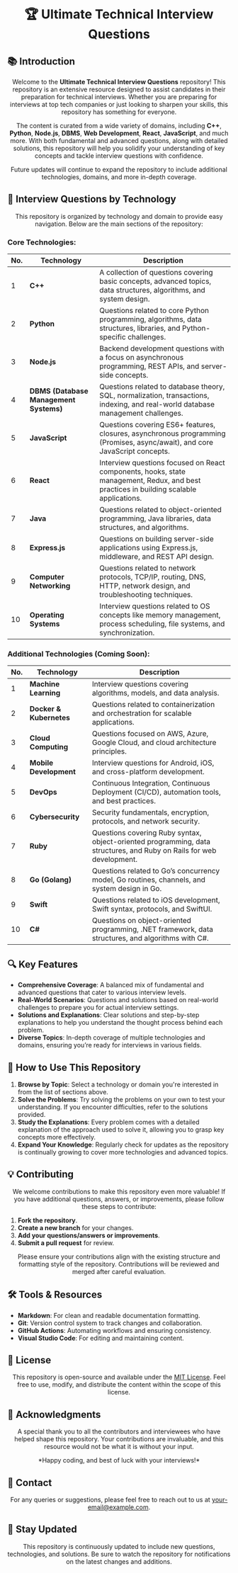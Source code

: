 <h1 align="center">🏆 Ultimate Technical Interview Questions</h1>


<h2>📚 Introduction</h2>

<p align="center">
  Welcome to the <strong>Ultimate Technical Interview Questions</strong> repository! This repository is an extensive resource designed to assist candidates in their preparation for technical interviews. Whether you are preparing for interviews at top tech companies or just looking to sharpen your skills, this repository has something for everyone.
</p>

<p align="center">
  The content is curated from a wide variety of domains, including <strong>C++</strong>, <strong>Python</strong>, <strong>Node.js</strong>, <strong>DBMS</strong>, <strong>Web Development</strong>, <strong>React</strong>, <strong>JavaScript</strong>, and much more. With both fundamental and advanced questions, along with detailed solutions, this repository will help you solidify your understanding of key concepts and tackle interview questions with confidence.
</p>

<p align="center">
  Future updates will continue to expand the repository to include additional technologies, domains, and more in-depth coverage.
</p>

<h2>📂 Interview Questions by Technology</h2>

<p align="center">
  This repository is organized by technology and domain to provide easy navigation. Below are the main sections of the repository:
</p>

### Core Technologies:

| **No.** | **Technology**         | **Description**                                                                                                   |
|---------|------------------------|-------------------------------------------------------------------------------------------------------------------|
| 1       | **C++**                | A collection of questions covering basic concepts, advanced topics, data structures, algorithms, and system design. |
| 2       | **Python**             | Questions related to core Python programming, algorithms, data structures, libraries, and Python-specific challenges. |
| 3       | **Node.js**            | Backend development questions with a focus on asynchronous programming, REST APIs, and server-side concepts.       |
| 4       | **DBMS (Database Management Systems)** | Questions related to database theory, SQL, normalization, transactions, indexing, and real-world database management challenges. |
| 5       | **JavaScript**         | Questions covering ES6+ features, closures, asynchronous programming (Promises, async/await), and core JavaScript concepts. |
| 6       | **React**              | Interview questions focused on React components, hooks, state management, Redux, and best practices in building scalable applications. |
| 7       | **Java**               | Questions related to object-oriented programming, Java libraries, data structures, and algorithms.                 |
| 8       | **Express.js**         | Questions on building server-side applications using Express.js, middleware, and REST API design.                |
| 9       | **Computer Networking**| Questions related to network protocols, TCP/IP, routing, DNS, HTTP, network design, and troubleshooting techniques. |
| 10      | **Operating Systems**  | Interview questions related to OS concepts like memory management, process scheduling, file systems, and synchronization. |

### Additional Technologies (Coming Soon):

| **No.** | **Technology**         | **Description**                                                                                                   |
|---------|------------------------|-------------------------------------------------------------------------------------------------------------------|
| 1       | **Machine Learning**   | Interview questions covering algorithms, models, and data analysis.                                               |
| 2       | **Docker & Kubernetes**| Questions related to containerization and orchestration for scalable applications.                                 |
| 3       | **Cloud Computing**    | Questions focused on AWS, Azure, Google Cloud, and cloud architecture principles.                                  |
| 4       | **Mobile Development** | Interview questions for Android, iOS, and cross-platform development.                                             |
| 5       | **DevOps**             | Continuous Integration, Continuous Deployment (CI/CD), automation tools, and best practices.                      |
| 6       | **Cybersecurity**      | Security fundamentals, encryption, protocols, and network security.                                               |
| 7       | **Ruby**               | Questions covering Ruby syntax, object-oriented programming, data structures, and Ruby on Rails for web development. |
| 8       | **Go (Golang)**        | Questions related to Go’s concurrency model, Go routines, channels, and system design in Go.                      |
| 9       | **Swift**              | Questions related to iOS development, Swift syntax, protocols, and SwiftUI.                                       |
| 10      | **C#**                 | Questions on object-oriented programming, .NET framework, data structures, and algorithms with C#.                |

<h2>🔍 Key Features</h2>

<ul>
  <li><strong>Comprehensive Coverage</strong>: A balanced mix of fundamental and advanced questions that cater to various interview levels.</li>
  <li><strong>Real-World Scenarios</strong>: Questions and solutions based on real-world challenges to prepare you for actual interview settings.</li>
  <li><strong>Solutions and Explanations</strong>: Clear solutions and step-by-step explanations to help you understand the thought process behind each problem.</li>
  <li><strong>Diverse Topics</strong>: In-depth coverage of multiple technologies and domains, ensuring you’re ready for interviews in various fields.</li>
</ul>

<h2>📌 How to Use This Repository</h2>

<ol>
  <li><strong>Browse by Topic</strong>: Select a technology or domain you're interested in from the list of sections above.</li>
  <li><strong>Solve the Problems</strong>: Try solving the problems on your own to test your understanding. If you encounter difficulties, refer to the solutions provided.</li>
  <li><strong>Study the Explanations</strong>: Every problem comes with a detailed explanation of the approach used to solve it, allowing you to grasp key concepts more effectively.</li>
  <li><strong>Expand Your Knowledge</strong>: Regularly check for updates as the repository is continually growing to cover more technologies and advanced topics.</li>
</ol>

<h2>💡 Contributing</h2>

<p align="center">
  We welcome contributions to make this repository even more valuable! If you have additional questions, answers, or improvements, please follow these steps to contribute:
</p>

<ol>
  <li><strong>Fork the repository</strong>.</li>
  <li><strong>Create a new branch</strong> for your changes.</li>
  <li><strong>Add your questions/answers or improvements</strong>.</li>
  <li><strong>Submit a pull request</strong> for review.</li>
</ol>

<p align="center">
  Please ensure your contributions align with the existing structure and formatting style of the repository. Contributions will be reviewed and merged after careful evaluation.
</p>

<h2>🛠️ Tools & Resources</h2>

<ul>
  <li><strong>Markdown</strong>: For clean and readable documentation formatting.</li>
  <li><strong>Git</strong>: Version control system to track changes and collaboration.</li>
  <li><strong>GitHub Actions</strong>: Automating workflows and ensuring consistency.</li>
  <li><strong>Visual Studio Code</strong>: For editing and maintaining content.</li>
</ul>

<h2>📑 License</h2>

<p align="center">
  This repository is open-source and available under the <a href="LICENSE">MIT License</a>. Feel free to use, modify, and distribute the content within the scope of this license.
</p>

<h2>📣 Acknowledgments</h2>

<p align="center">
  A special thank you to all the contributors and interviewees who have helped shape this repository. Your contributions are invaluable, and this resource would not be what it is without your input.
</p>

<p align="center">
  *Happy coding, and best of luck with your interviews!*
</p>

<h2>📧 Contact</h2>

<p align="center">
  For any queries or suggestions, please feel free to reach out to us at <a href="mailto:your-email@example.com">your-email@example.com</a>.
</p>

<h2>🔔 Stay Updated</h2>

<p align="center">
  This repository is continuously updated to include new questions, technologies, and solutions. Be sure to watch the repository for notifications on the latest changes and additions.
</p>
